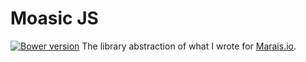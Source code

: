 # Moasic JS

[![Bower version](https://badge.fury.io/bo/badges.svg)](http://marais.io/)
The library abstraction of what I wrote for [Marais.io](http://marais.io).
